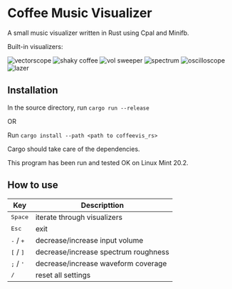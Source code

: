 # Coffee Music Visualizer
A small music visualizer written in Rust using Cpal and Minifb.

Built-in visualizers: 

![vectorscope](https://media2.giphy.com/media/LU7E8uu9g8zv6oBtdL/giphy.gif?cid=790b76115b652f5ae6329eb78eef396c970ed45a240a00bc&rid=giphy.gif&ct=g)
![shaky coffee](https://i.giphy.com/media/T99UxYb9ZbW0SR6OBD/giphy.webp)
![vol sweeper](https://media.giphy.com/media/Tuy6v2OgRl6e9DeYmc/giphy.gif)
![spectrum](https://media.giphy.com/media/QlrsTRVBv2kBscsTQC/giphy.gif)
![oscilloscope](https://media.giphy.com/media/WSnsugN74Qk3WJuoX3/giphy.gif)
![lazer](https://media.giphy.com/media/V1toUVISK2PQBqMbBs/giphy.gif)

## Installation 
In the source directory, run `cargo run --release` 

OR 

Run `cargo install --path <path to coffeevis_rs>`

Cargo should take care of the dependencies. 

This program has been run and tested OK on Linux Mint 20.2.

## How to use
|  Key | Descripttion |
| ------ | ------ |
| <kbd>Space</kbd> | iterate through visualizers |
| <kbd>Esc</kbd> | exit | 
| <kbd>-</kbd> / <kbd>+</kbd> | decrease/increase input volume |
| <kbd>\[</kbd> / <kbd>\]</kbd> | decrease/increase spectrum roughness |
| <kbd>;</kbd> / <kbd>'</kbd> | decrease/increase waveform coverage |
| <kbd>/</kbd> | reset all settings | 

